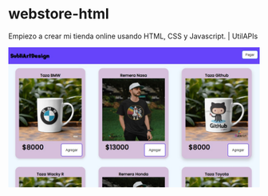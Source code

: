 # webstore-html
Empiezo a crear mi tienda online usando HTML, CSS y Javascript. | UtilAPIs

![preview img](/public/images/subliartweb.jpg)
